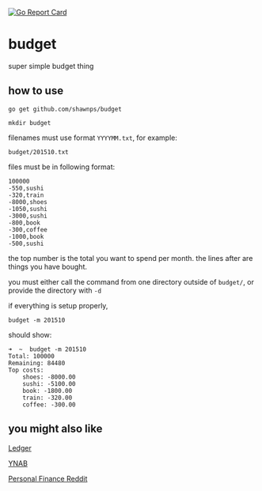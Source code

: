 [![Go Report Card](https://goreportcard.com/badge/github.com/shawnps/budget)](https://goreportcard.com/report/github.com/shawnps/budget)

# budget
super simple budget thing

## how to use
`go get github.com/shawnps/budget`

`mkdir budget`

filenames must use format `YYYYMM.txt`, for example:

`budget/201510.txt`

files must be in following format:

```
100000
-550,sushi
-320,train
-8000,shoes
-1050,sushi
-3000,sushi
-800,book
-300,coffee
-1000,book
-500,sushi
```

the top number is the total you want to spend per month. the lines after are things you have bought.

you must either call the command from one directory outside of `budget/`, or provide the directory with `-d`

if everything is setup properly,

`budget -m 201510`

should show:

```
➜  ~  budget -m 201510
Total: 100000
Remaining: 84480
Top costs:
    shoes: -8000.00
    sushi: -5100.00
    book: -1800.00
    train: -320.00
    coffee: -300.00
```

## you might also like
[Ledger](http://www.ledger-cli.org/index.html)

[YNAB](https://www.youneedabudget.com/)

[Personal Finance Reddit](http://personalfinance.reddit.com/)
